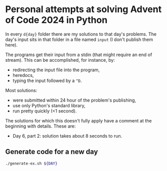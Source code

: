 # Personal attempts at solving Advent of Code 2024 in Python

In every `d{day}` folder there are my solutions to that day's problems.
The day's input sits in that folder in a file named `input` (I don't publish them here).

The programs get their input from a stdin (that might require an end of stream).
This can be accomplished, for instance, by:

- redirecting the input file into the program,
- heredocs,
- typing the input followed by a `^D`.

Most solutions:
- were submitted within 24 hour of the problem's publishing,
- use only Python's standard library,
- run pretty quickly (<1 second).

The solutions for which this doesn't fully apply have a comment at the beginning with details.
These are:
- Day 6, part 2: solution takes about 8 seconds to run.

## Generate code for a new day
```sh
./generate-ex.sh ${DAY}
```
